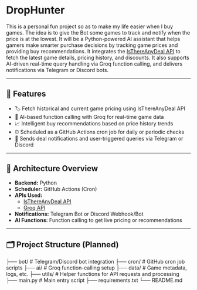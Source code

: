 # DropHunter

This is a personal fun project so as to make my life easier when I buy games. The idea is to give the Bot some games to track and notify when the price is at the lowest. 
It will be a Python-powered AI assistant that helps gamers make smarter purchase decisions by tracking game prices and providing buy recommendations. It integrates the [IsThereAnyDeal API](https://isthereanydeal.com/) to fetch the latest game details, pricing history, and discounts. It also supports AI-driven real-time query handling via Groq function calling, and delivers notifications via Telegram or Discord bots.

---

## 🔧 Features

- 🏷️ Fetch historical and current game pricing using IsThereAnyDeal API
- 🤖 AI-based function calling with Groq for real-time game data
- 📈 Intelligent buy recommendations based on price history trends
- ⏰ Scheduled as a GitHub Actions cron job for daily or periodic checks
- 📲 Sends deal notifications and user-triggered queries via Telegram or Discord

---

## 🧠 Architecture Overview

- **Backend:** Python
- **Scheduler:** GitHub Actions (Cron)
- **APIs Used:**
  - [IsThereAnyDeal API](https://isthereanydeal.com/)
  - [Groq API](https://groq.com/)
- **Notifications:** Telegram Bot or Discord Webhook/Bot
- **AI Functions:** Function calling to get live pricing or recommendations

---

## 🗂 Project Structure (Planned)

├── bot/ # Telegram/Discord bot integration
├── cron/ # GitHub cron job scripts
├── ai/ # Groq function-calling setup
├── data/ # Game metadata, logs, etc.
├── utils/ # Helper functions for API requests and processing
├── main.py # Main entry script
├── requirements.txt
└── README.md

